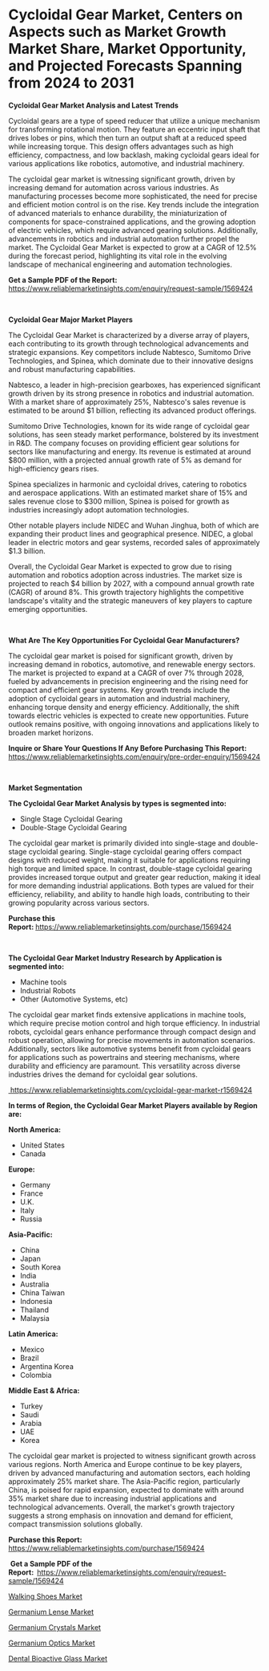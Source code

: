 <p><h1>Cycloidal Gear Market, Centers on Aspects such as Market Growth Market Share, Market Opportunity, and Projected Forecasts Spanning from 2024 to 2031</h1></p><p><strong>Cycloidal Gear Market Analysis and Latest Trends</strong></p>
<p><p>Cycloidal gears are a type of speed reducer that utilize a unique mechanism for transforming rotational motion. They feature an eccentric input shaft that drives lobes or pins, which then turn an output shaft at a reduced speed while increasing torque. This design offers advantages such as high efficiency, compactness, and low backlash, making cycloidal gears ideal for various applications like robotics, automotive, and industrial machinery.</p><p>The cycloidal gear market is witnessing significant growth, driven by increasing demand for automation across various industries. As manufacturing processes become more sophisticated, the need for precise and efficient motion control is on the rise. Key trends include the integration of advanced materials to enhance durability, the miniaturization of components for space-constrained applications, and the growing adoption of electric vehicles, which require advanced gearing solutions. Additionally, advancements in robotics and industrial automation further propel the market. The Cycloidal Gear Market is expected to grow at a CAGR of 12.5% during the forecast period, highlighting its vital role in the evolving landscape of mechanical engineering and automation technologies.</p></p>
<p><strong>Get a Sample PDF of the Report:&nbsp;</strong> <a href="https://www.reliablemarketinsights.com/enquiry/request-sample/1569424?utm_campaign=1347&utm_medium=2&utm_source=Github&utm_content=ia&utm_term=14102024&utm_id=cycloidal-gear">https://www.reliablemarketinsights.com/enquiry/request-sample/1569424</a></p>
<p>&nbsp;</p>
<p><strong>Cycloidal Gear Major Market Players</strong></p>
<p><p>The Cycloidal Gear Market is characterized by a diverse array of players, each contributing to its growth through technological advancements and strategic expansions. Key competitors include Nabtesco, Sumitomo Drive Technologies, and Spinea, which dominate due to their innovative designs and robust manufacturing capabilities.</p><p>Nabtesco, a leader in high-precision gearboxes, has experienced significant growth driven by its strong presence in robotics and industrial automation. With a market share of approximately 25%, Nabtesco's sales revenue is estimated to be around $1 billion, reflecting its advanced product offerings.</p><p>Sumitomo Drive Technologies, known for its wide range of cycloidal gear solutions, has seen steady market performance, bolstered by its investment in R&D. The company focuses on providing efficient gear solutions for sectors like manufacturing and energy. Its revenue is estimated at around $800 million, with a projected annual growth rate of 5% as demand for high-efficiency gears rises.</p><p>Spinea specializes in harmonic and cycloidal drives, catering to robotics and aerospace applications. With an estimated market share of 15% and sales revenue close to $300 million, Spinea is poised for growth as industries increasingly adopt automation technologies.</p><p>Other notable players include NIDEC and Wuhan Jinghua, both of which are expanding their product lines and geographical presence. NIDEC, a global leader in electric motors and gear systems, recorded sales of approximately $1.3 billion.</p><p>Overall, the Cycloidal Gear Market is expected to grow due to rising automation and robotics adoption across industries. The market size is projected to reach $4 billion by 2027, with a compound annual growth rate (CAGR) of around 8%. This growth trajectory highlights the competitive landscape's vitality and the strategic maneuvers of key players to capture emerging opportunities.</p></p>
<p>&nbsp;</p>
<p><strong>What Are The Key Opportunities For Cycloidal Gear Manufacturers?</strong></p>
<p><p>The cycloidal gear market is poised for significant growth, driven by increasing demand in robotics, automotive, and renewable energy sectors. The market is projected to expand at a CAGR of over 7% through 2028, fueled by advancements in precision engineering and the rising need for compact and efficient gear systems. Key growth trends include the adoption of cycloidal gears in automation and industrial machinery, enhancing torque density and energy efficiency. Additionally, the shift towards electric vehicles is expected to create new opportunities. Future outlook remains positive, with ongoing innovations and applications likely to broaden market horizons.</p></p>
<p><strong>Inquire or Share Your Questions If Any Before Purchasing This Report:</strong> <a href="https://www.reliablemarketinsights.com/enquiry/pre-order-enquiry/1569424?utm_campaign=1347&utm_medium=2&utm_source=Github&utm_content=ia&utm_term=14102024&utm_id=cycloidal-gear">https://www.reliablemarketinsights.com/enquiry/pre-order-enquiry/1569424</a></p>
<p>&nbsp;</p>
<p><strong>Market Segmentation</strong></p>
<p><strong>The Cycloidal Gear Market Analysis by types is segmented into:</strong></p>
<p><ul><li>Single Stage Cycloidal Gearing</li><li>Double-Stage Cycloidal Gearing</li></ul></p>
<p><p>The cycloidal gear market is primarily divided into single-stage and double-stage cycloidal gearing. Single-stage cycloidal gearing offers compact designs with reduced weight, making it suitable for applications requiring high torque and limited space. In contrast, double-stage cycloidal gearing provides increased torque output and greater gear reduction, making it ideal for more demanding industrial applications. Both types are valued for their efficiency, reliability, and ability to handle high loads, contributing to their growing popularity across various sectors.</p></p>
<p><strong>Purchase this Report:&nbsp;</strong><a href="https://www.reliablemarketinsights.com/purchase/1569424?utm_campaign=1347&utm_medium=2&utm_source=Github&utm_content=ia&utm_term=14102024&utm_id=cycloidal-gear">https://www.reliablemarketinsights.com/purchase/1569424</a></p>
<p>&nbsp;</p>
<p><strong>The Cycloidal Gear Market Industry Research by Application is segmented into:</strong></p>
<p><ul><li>Machine tools</li><li>Industrial Robots</li><li>Other (Automotive Systems, etc)</li></ul></p>
<p><p>The cycloidal gear market finds extensive applications in machine tools, which require precise motion control and high torque efficiency. In industrial robots, cycloidal gears enhance performance through compact design and robust operation, allowing for precise movements in automation scenarios. Additionally, sectors like automotive systems benefit from cycloidal gears for applications such as powertrains and steering mechanisms, where durability and efficiency are paramount. This versatility across diverse industries drives the demand for cycloidal gear solutions.</p></p>
<p><a href="https://www.reliablemarketinsights.com/cycloidal-gear-market-r1569424?utm_campaign=1347&utm_medium=2&utm_source=Github&utm_content=ia&utm_term=14102024&utm_id=cycloidal-gear">&nbsp;https://www.reliablemarketinsights.com/cycloidal-gear-market-r1569424</a></p>
<p><strong>In terms of Region, the Cycloidal Gear Market Players available by Region are:</strong></p>
<p>
    <p> <strong> North America: </strong>
        <ul>
            <li>United States</li>
            <li>Canada</li>
        </ul>
        </p> 
    <p> <strong> Europe: </strong>
        <ul>
            <li>Germany</li>
            <li>France</li>
            <li>U.K.</li>
            <li>Italy</li>
            <li>Russia</li>
        </ul>
        </p> 
    <p> <strong> Asia-Pacific: </strong>
        <ul>
            <li>China</li>
            <li>Japan</li>
            <li>South Korea</li>
            <li>India</li>
            <li>Australia</li>
            <li>China Taiwan</li>
            <li>Indonesia</li>
            <li>Thailand</li>
            <li>Malaysia</li>
        </ul>
        </p> 
    <p> <strong> Latin America: </strong>
        <ul>
            <li>Mexico</li>
            <li>Brazil</li>
            <li>Argentina Korea</li>
            <li>Colombia</li>
        </ul>
        </p> 
    <p> <strong> Middle East & Africa: </strong>
        <ul>
            <li>Turkey</li>
            <li>Saudi</li>
            <li>Arabia</li>
            <li>UAE</li>
            <li>Korea</li>
        </ul>
    </p>
    </p>
<p><p>The cycloidal gear market is projected to witness significant growth across various regions. North America and Europe continue to be key players, driven by advanced manufacturing and automation sectors, each holding approximately 25% market share. The Asia-Pacific region, particularly China, is poised for rapid expansion, expected to dominate with around 35% market share due to increasing industrial applications and technological advancements. Overall, the market's growth trajectory suggests a strong emphasis on innovation and demand for efficient, compact transmission solutions globally.</p></p>
<p><strong>Purchase this Report: </strong><a href="https://www.reliablemarketinsights.com/purchase/1569424?utm_campaign=1347&utm_medium=2&utm_source=Github&utm_content=ia&utm_term=14102024&utm_id=cycloidal-gear">https://www.reliablemarketinsights.com/purchase/1569424</a></p>
<p>&nbsp;<strong>Get a Sample PDF of the Report:&nbsp;&nbsp;</strong><a href="https://www.reliablemarketinsights.com/enquiry/request-sample/1569424?utm_campaign=1347&utm_medium=2&utm_source=Github&utm_content=ia&utm_term=14102024&utm_id=cycloidal-gear">https://www.reliablemarketinsights.com/enquiry/request-sample/1569424</a></p>
<p><strong></strong></p>
<p><p><a href="https://www.linkedin.com/pulse/walking-shoes-market-essentials-key-players-demand-drivers-pczlc?trk=public_post_embed_feed-article-content&utm_campaign=1347&utm_medium=2&utm_source=Github&utm_content=ia&utm_term=14102024&utm_id=cycloidal-gear">Walking Shoes Market</a></p><p><a href="https://www.linkedin.com/pulse/germanium-lense-market-segmentation-applications-tdhee?trk=public_post_embed_feed-article-content&utm_campaign=1347&utm_medium=2&utm_source=Github&utm_content=ia&utm_term=14102024&utm_id=cycloidal-gear">Germanium Lense Market</a></p><p><a href="https://www.linkedin.com/pulse/germanium-crystals-market-revolution-2024-2031-trends-shaping-kk6ie?trk=public_post_embed_feed-article-content&utm_campaign=1347&utm_medium=2&utm_source=Github&utm_content=ia&utm_term=14102024&utm_id=cycloidal-gear">Germanium Crystals Market</a></p><p><a href="https://www.linkedin.com/pulse/germanium-optics-market-trends-insights-type-application-kjkue?trk=public_post_embed_feed-article-content&utm_campaign=1347&utm_medium=2&utm_source=Github&utm_content=ia&utm_term=14102024&utm_id=cycloidal-gear">Germanium Optics Market</a></p><p><a href="https://www.linkedin.com/pulse/dental-bioactive-glass-market-forecasts-trends-impact-03ppe?trk=public_post_embed_feed-article-content&utm_campaign=1347&utm_medium=2&utm_source=Github&utm_content=ia&utm_term=14102024&utm_id=cycloidal-gear">Dental Bioactive Glass Market</a></p></p>